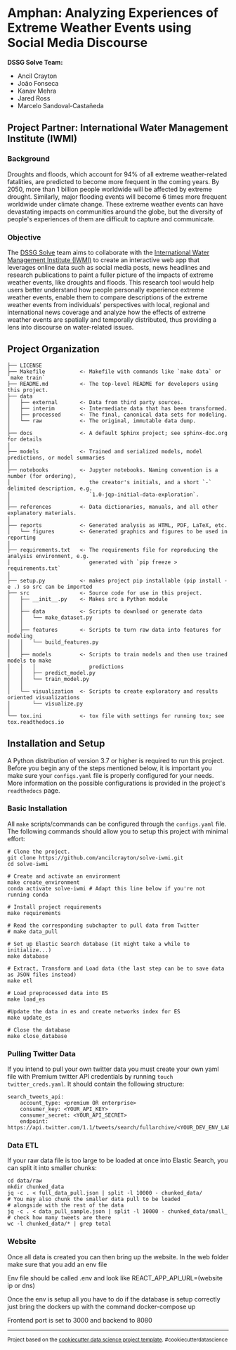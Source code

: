 # Amphan: Analyzing Experiences of Extreme Weather Events using Social Media Discourse

**DSSG Solve Team:**
- Ancil Crayton
- João Fonseca
- Kanav Mehra
- Jared Ross
- Marcelo Sandoval-Castañeda

## Project Partner: International Water Management Institute (IWMI)

### Background 

Droughts and floods, which account for 94% of all extreme weather-related fatalities, are predicted to become more frequent in the coming years. By 2050, more than 1 billion people worldwide will be affected by extreme drought. Similarly, major flooding events will become 6 times more frequent worldwide under climate change. These extreme weather events can have devastating impacts on communities around the globe, but the diversity of people's experiences of them are difficult to capture and communicate. 

### Objective 

The [DSSG Solve](https://www.solveforgood.org/) team aims to collaborate with the [International Water Management Institute (IWMI)](https://www.iwmi.cgiar.org/) to create an interactive web app that leverages online data such as social media posts, news headlines and research publications to paint a fuller picture of the impacts of extreme weather events, like droughts and floods. This research tool would help users better understand how people personally experience extreme weather events, enable them to compare descriptions of the extreme weather events from individuals' perspectives with local, regional and international news coverage and analyze how the effects of extreme weather events are spatially and temporally distributed, thus providing a lens into discourse on water-related issues.

Project Organization
------------

    ├── LICENSE
    ├── Makefile           <- Makefile with commands like `make data` or `make train`
    ├── README.md          <- The top-level README for developers using this project.
    ├── data
    │   ├── external       <- Data from third party sources.
    │   ├── interim        <- Intermediate data that has been transformed.
    │   ├── processed      <- The final, canonical data sets for modeling.
    │   └── raw            <- The original, immutable data dump.
    │
    ├── docs               <- A default Sphinx project; see sphinx-doc.org for details
    │
    ├── models             <- Trained and serialized models, model predictions, or model summaries
    │
    ├── notebooks          <- Jupyter notebooks. Naming convention is a number (for ordering),
    │                         the creator's initials, and a short `-` delimited description, e.g.
    │                         `1.0-jqp-initial-data-exploration`.
    │
    ├── references         <- Data dictionaries, manuals, and all other explanatory materials.
    │
    ├── reports            <- Generated analysis as HTML, PDF, LaTeX, etc.
    │   └── figures        <- Generated graphics and figures to be used in reporting
    │
    ├── requirements.txt   <- The requirements file for reproducing the analysis environment, e.g.
    │                         generated with `pip freeze > requirements.txt`
    │
    ├── setup.py           <- makes project pip installable (pip install -e .) so src can be imported
    ├── src                <- Source code for use in this project.
    │   ├── __init__.py    <- Makes src a Python module
    │   │
    │   ├── data           <- Scripts to download or generate data
    │   │   └── make_dataset.py
    │   │
    │   ├── features       <- Scripts to turn raw data into features for modeling
    │   │   └── build_features.py
    │   │
    │   ├── models         <- Scripts to train models and then use trained models to make
    │   │   │                 predictions
    │   │   ├── predict_model.py
    │   │   └── train_model.py
    │   │
    │   └── visualization  <- Scripts to create exploratory and results oriented visualizations
    │       └── visualize.py
    │
    └── tox.ini            <- tox file with settings for running tox; see tox.readthedocs.io

Installation and Setup
--------
A Python distribution of version 3.7 or higher is required to run this project. Before you begin any of the steps mentioned below, it is important you make sure your `configs.yaml` file is properly configured for your needs. More information on the possible configurations is provided in the project's `readthedocs` page. 

### Basic Installation
All `make` scripts/commands can be configured through the `configs.yaml` file. The following commands should allow you to setup this project with minimal effort:
    
    # Clone the project.
    git clone https://github.com/ancilcrayton/solve-iwmi.git
    cd solve-iwmi
    
    # Create and activate an environment 
    make create_environment 
    conda activate solve-iwmi # Adapt this line below if you're not running conda
    
    # Install project requirements
    make requirements
    
    # Read the corresponding subchapter to pull data from Twitter
    # make data_pull

    # Set up Elastic Search database (it might take a while to initialize...)
    make database

    # Extract, Transform and Load data (the last step can be to save data as JSON files instead)
    make etl

    # Load preprocessed data into ES
    make load_es

    #Update the data in es and create networks index for ES
    make update_es

    # Close the database
    make close_database

### Pulling Twitter Data
If you intend to pull your own twitter data you must create your own yaml file with Premium twitter API credentials by running `touch twitter_creds.yaml`. It should contain the following structure:

    search_tweets_api:
        account_type: <premium OR enterprise>
        consumer_key: <YOUR_API_KEY> 
        consumer_secret: <YOUR_API_SECRET>
        endpoint: https://api.twitter.com/1.1/tweets/search/fullarchive/<YOUR_DEV_ENV_LABEL>.json

### Data ETL
If your raw data file is too large to be loaded at once into Elastic Search, you can split it into smaller chunks:

    cd data/raw
    mkdir chunked_data
    jq -c . < full_data_pull.json | split -l 10000 - chunked_data/
    # You may also chunk the smaller data pull to be loaded
    # alongside with the rest of the data
    jq -c . < data_pull_sample.json | split -l 10000 - chunked_data/small_
    # check how many tweets are there
    wc -l chunked_data/* | grep total


### Website

Once all data is created you can then bring up the website.  In the web folder make sure that you add an env file 

Env file should be called .env and look like
    REACT_APP_API_URL=(website ip or dns)

Once the env is setup all you have to do if the database is setup correctly just bring the dockers up with the command
    docker-compose up

Frontend port is set to 3000 and backend to 8080


--------

<p><small>Project based on the <a target="_blank" href="https://drivendata.github.io/cookiecutter-data-science/">cookiecutter data science project template</a>. #cookiecutterdatascience</small></p>
